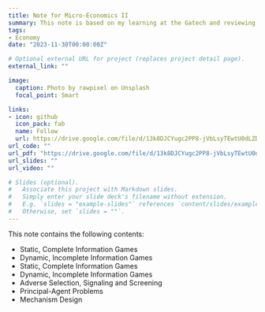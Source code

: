 ```yaml
---
title: Note for Micro-Economics II
summary: This note is based on my learning at the Gatech and reviewing several different textbooks. Thanks a lot to Professor Justin Burkett's excellent teaching!
tags:
- Economy
date: "2023-11-30T00:00:00Z"

# Optional external URL for project (replaces project detail page).
external_link: ""

image:
  caption: Photo by rawpixel on Unsplash
  focal_point: Smart

links:
- icon: github
  icon_pack: fab
  name: Follow
  url: https://drive.google.com/file/d/13k8DJCYugc2PP8-jVbLsyTEwtU0dLZDu/view?usp=sharing](https://flowus.cn/share/8bb146c2-8839-4acf-b7e1-16087c891ee4【FlowUs 息流】Micro-Econ Notes II)
url_code: ""
url_pdf: "https://drive.google.com/file/d/13k8DJCYugc2PP8-jVbLsyTEwtU0dLZDu/view?usp=sharing](https://flowus.cn/share/8bb146c2-8839-4acf-b7e1-16087c891ee4【FlowUs 息流】Micro-Econ Notes II)"
url_slides: ""
url_video: ""

# Slides (optional).
#   Associate this project with Markdown slides.
#   Simply enter your slide deck's filename without extension.
#   E.g. `slides = "example-slides"` references `content/slides/example-slides.md`.
#   Otherwise, set `slides = ""`.
---
```


This note contains the following contents: 
  * Static, Complete Information Games
  * Dynamic, Incomplete Information Games
  * Static, Complete Information Games
  * Dynamic, Incomplete Information Games
  * Adverse Selection, Signaling and Screening
  * Principal-Agent Problems
  * Mechanism Design
